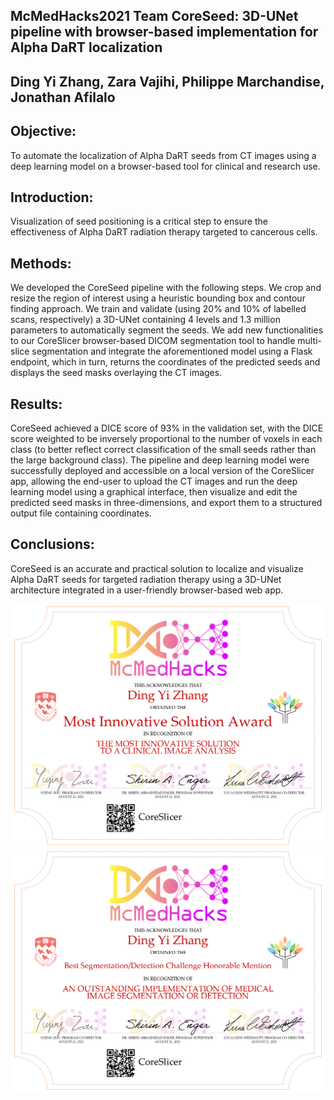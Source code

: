 ## McMedHacks2021 Team CoreSeed: 3D-UNet pipeline with browser-based implementation for Alpha DaRT localization 
## Ding Yi Zhang, Zara Vajihi, Philippe Marchandise, Jonathan Afilalo 

## Objective:
To automate the localization of Alpha DaRT seeds from CT images using a deep learning model on a browser-based tool for clinical and research use. 
## Introduction: 
Visualization of seed positioning is a critical step to ensure the effectiveness of Alpha DaRT radiation therapy targeted to cancerous cells. 
## Methods: 
We developed the CoreSeed pipeline with the following steps. We crop and resize the region of interest using a heuristic bounding box and contour finding approach. We train and validate (using 20% and 10% of labelled scans, respectively) a 3D-UNet containing 4 levels and 1.3 million parameters to automatically segment the seeds. We add new functionalities to our CoreSlicer browser-based DICOM segmentation tool to handle multi-slice segmentation and integrate the aforementioned model using a Flask endpoint, which in turn, returns the coordinates of the predicted seeds and displays the seed masks overlaying the CT images. 
## Results: 
CoreSeed achieved a DICE score of 93% in the validation set, with the DICE score weighted to be inversely proportional to the number of voxels in each class (to better reflect correct classification of the small seeds rather than the large background class). The pipeline and deep learning model were successfully deployed and accessible on a local version of the CoreSlicer app, allowing the end-user to upload the CT images and run the deep learning model using a graphical interface, then visualize and edit the predicted seed masks in three-dimensions, and export them to a structured output file containing coordinates. 
## Conclusions: 
CoreSeed is an accurate and practical solution to localize and visualize Alpha DaRT seeds for targeted radiation therapy using a 3D-UNet architecture integrated in a user-friendly browser-based web app. 

![Award won](https://github.com/Kompensator/MedHacks2021/blob/main/MedHacks2021%20award%201.png)
![Award won](https://github.com/Kompensator/MedHacks2021/blob/main/MedHacks2021%20award%202.png)
